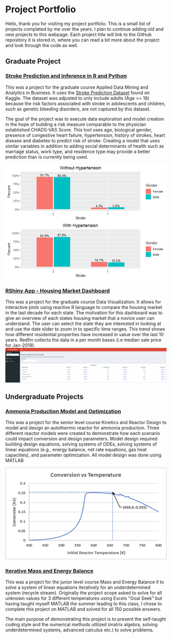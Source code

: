 # Project Portfolio

Hello, thank you for visiting my project portfolio. This is a small list of projects completed by me over the years. I plan to continue adding old and new projects to this webpage. Each project title will link to the GitHub repository it is stored in, where you can read a bit more about the project and look through the code as well.

## Graduate Project

### [Stroke Prediction and Inference in R and Python](https://github.com/Forero-Mateo/Stroke_Prediction_and_Inference)
This was a project for the graduate course Applied Data Mining and Analytics in Business. It uses the [Stroke Prediction Dataset](https://www.kaggle.com/fedesoriano/stroke-prediction-dataset) found on Kaggle. The dataset was adjusted to only include adults (Age >= 18) because the risk factors associated with stroke in adolescents and children, such as genetic bleeding disorders, are not captured by this dataset.

The goal of the project was to execute data exploration and model creation in the hope of building a risk measure comparable to the physician established CHADS-VAS Score. This tool uses age, biological gender, presence of congestive heart failure, hypertension, history of strokes, heart disease and diabetes to predict risk of stroke. Creating a model that uses similar variables in addition to adding social determinants of health such as marriage status, work type, and residence type may provide a better prediction than is currently being used.

![](https://raw.githubusercontent.com/Forero-Mateo/Stroke_Prediction_and_Inference/main/Stroke_Data-Mining_files/figure-gfm/unnamed-chunk-8-1.png)<!-- -->

### [RShiny App - Housing Market Dashboard](https://mforero.shinyapps.io/hw5_forero_mateo/)
This was a project for the graduate course Data Visualization. It allows for interactive plots using reactive R language to compare the housing market in the last decade for each state. The motivation for this dashboard was to give an overview of each states housing market that a novice user can understand. The user can select the state they are interested in looking at and use the date slider to zoom in to specific time ranges. This trend shows how different residential properties have increased in value over the last 10 years. Redfin collects the data in a per month bases (i.e median sale price for Jan-2019). 
![](https://github.com/Forero-Mateo/RShiny_House_Market/blob/main/RshinyApp.PNG)


## Undergraduate Projects

### [Ammonia Production Model and Optimization](https://github.com/Forero-Mateo/Kinetics_Ammonia_Production)
This was a project for the senior level course Kinetics and Reactor Design to model and design an autothermic reactor for ammonia production. Three different reactor models were created to demonstrate how each scenario could impact conversion and design parameters. Model design required building design equations, solving systems of ODEs, solving systems of linear equations (e.g., energy balance, net rate equations, gas heat capacities), and parameter optimization. All model design was done using MATLAB

![](https://raw.githubusercontent.com/Forero-Mateo/Kinetics_Ammonia_Production/main/Plots/PD_Temp.png)

### [Iterative Mass and Energy Balance](https://github.com/Forero-Mateo/Mass_Energy_Balance)
This was a project for the junior level course Mass and Energy Balance II to solve a system of linear equations iteratively for an underdetermined system (recycle stream). Originally the project scope asked to solve for all unknown values for 3 different temperatures using Excels "Goal Seek" but having taught myself MATLAB the summer leading to this class, I chose to complete this project on MATLAB and solved for all 150 possible answers. 

The main purpose of demonstrating this project is to present the self-taught coding style and the numerical methods utilized (matrix algebra, solving underdetermined systems, advanced calculus etc.) to solve problems.
